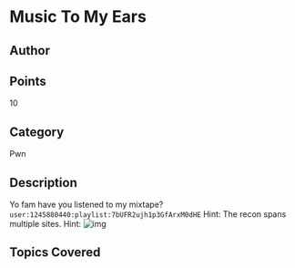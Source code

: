 # Music To My Ears
## Author

## Points
10
## Category
Pwn
## Description
Yo fam have you listened to my mixtape?
`user:1245880440:playlist:7bUFR2ujh1p3GfArxM0dHE`
Hint: The recon spans multiple sites.
Hint: ![img](http://www.souljuicin.com/wp-content/uploads/2014/12/resized_425x282_red-beet.jpg)
## Topics Covered

